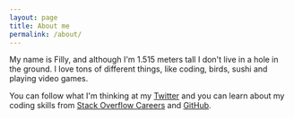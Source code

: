 ```yaml
---
layout: page
title: About me
permalink: /about/
---
```


My name is Filly, and although I'm 1.515 meters tall I don't live in a hole in the ground.
I love tons of different things, like coding, birds, sushi and playing video games.

You can follow what I'm thinking at my [Twitter][twitter] and you can
learn about my coding skills from [Stack Overflow Careers][careers] and [GitHub][github].

[github]: https://github.com/MissFilly
[twitter]: https://twitter.com/MissFillys
[careers]: https://careers.stackoverflow.com/filly